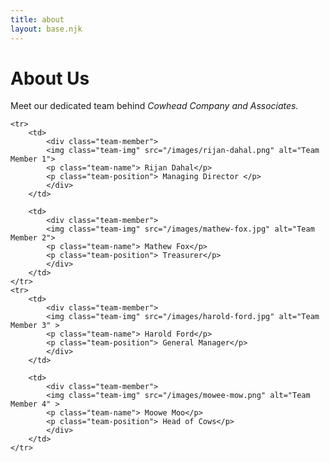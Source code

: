 ```yaml
---
title: about
layout: base.njk
---
```


## <h1>About Us</h1>

<p>Meet our dedicated team behind <i> Cowhead Company and Associates.</i><p>
<div class="table-container">
<table>
    
    <tr>
        <td>
            <div class="team-member">
            <img class="team-img" src="/images/rijan-dahal.png" alt="Team Member 1">
            <p class="team-name"> Rijan Dahal</p>
            <p class="team-position"> Managing Director </p>
            </div>
        </td>

        <td>
            <div class="team-member">
            <img class="team-img" src="/images/mathew-fox.jpg" alt="Team Member 2">
            <p class="team-name"> Mathew Fox</p>
            <p class="team-position"> Treasurer</p>
            </div>
        </td>
    </tr>
    <tr>
        <td>
            <div class="team-member">
            <img class="team-img" src="/images/harold-ford.jpg" alt="Team Member 3" >
            <p class="team-name"> Harold Ford</p>
            <p class="team-position"> General Manager</p>
            </div>
        </td>

        <td>
            <div class="team-member">
            <img class="team-img" src="/images/mowee-mow.png" alt="Team Member 4" >
            <p class="team-name"> Moowe Moo</p>
            <p class="team-position"> Head of Cows</p>
            </div>
        </td>
    </tr>
   
</table>
 </div>

